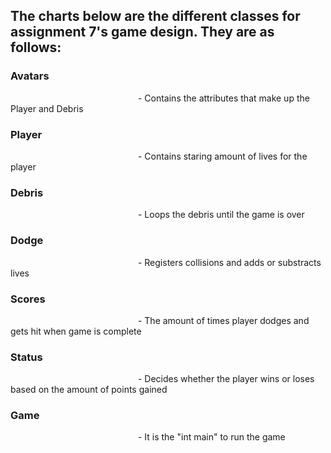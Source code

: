 ## The charts below are the different classes for assignment 7's game design. They are as follows:

### Avatars
<img scr= "https://github.com/azizzmills/2143-OOP-Mills/Assignments/A07/Avatar.png" width="200">
- Contains the attributes that make up the Player and Debris 

### Player 
<img scr= "https://github.com/azizzmills/2143-OOP-Mills/Assignments/A07/Player.png" width="200">
- Contains staring amount of lives for the player

### Debris 
<img scr= "https://github.com/azizzmills/2143-OOP-Mills/Assignments/A07/Debris.png" width="200">
- Loops the debris until the game is over

### Dodge 
<img scr= "https://github.com/azizzmills/2143-OOP-Mills/Assignments/A07/Dodge.png" width="200">
- Registers collisions and adds or substracts lives

### Scores 
<img scr= "https://github.com/azizzmills/2143-OOP-Mills/Assignments/A07/Scores.png" width="200">
- The amount of times player dodges and gets hit when game is complete

### Status 
<img scr= "https://github.com/azizzmills/2143-OOP-Mills/Assignments/A07/Status.png" width="200">
- Decides whether the player wins or loses based on the amount of points gained

### Game
<img scr= "https://github.com/azizzmills/2143-OOP-Mills/Assignments/A07/Game.png" width="200">
- It is the "int main" to run the game
